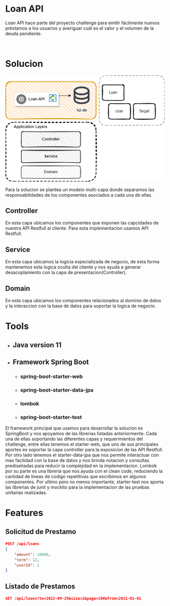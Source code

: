 # **Loan API**

Loan API hace parte del proyecto challenge para emitir fácilmente nuevos préstamos a los usuarios y averiguar cuál es el valor y el volumen de la deuda pendiente.

<br/>

# Solucion
![Loan HLD](resources/LoanAPIHLD.png)

Para la solucion se plantea un modelo multi-capa donde separamos las responsabilidades de los componentes asociados a cada una de ellas.

## Controller
En esta capa ubicamos los componentes que exponen las capcidades de nuestra API Restfull al cliente. Para esta implementacion usamos API Restfull.

## Service
En esta capa ubicamos la logicia especializada de negocio, de esta forma mantenemos esta logica oculta del cliente y nos ayuda a generar desacoplamiento con la capa de presentacion(Controller).

## Domain
En esta capa ubicamos los componentes relacionados al dominio de datos y la interaccion con la base de datos para soportar la logica de negocio.

# Tools
* ## Java version 11
* ## Framework Spring Boot
  * ### spring-boot-starter-web
  * ### spring-boot-starter-data-jpa
  * ### lombok
  * ### spring-boot-starter-test
  
El framework principal que usamos para desarrollar la solucion es SpringBoot y nos apoyamos de las librerias listadas
anteriormente.
Cada una de ellas soportando las diferentes capas y requerimientos del challenge, entre ellas tenemos el starter-web,
que uno de sus principales aportes es soportar la capa controller para la exposicion de las API Restfull. Por otro lado
tenemos el starter-data-jpa que nos permite interactuar con mas facilidad con la base de datos y nos brinda notacion y
consultas prediseñadas para reducir la complejidad en la implementacion.
Lombok por su parte es una libreria que nos ayuda con el clean code, reduciendo la cantidad de lineas de codigo 
repetitivas que escribimos en algunos componentes. Por ultimo pero no menos importante, starter-test nos aporta las 
librerias de junit y mockito para la implementacion de las pruebas unitarias realizadas.

# Features
## Solicitud de Prestamo

```json
POST /api/loans
{
    "amount": 10000,
    "term": 12,
    "userId": 1
}
```

## Listado de Prestamos

```json
GET /api/loans?to=2022-09-29&size=2&page=100&from=2021-01-01
```